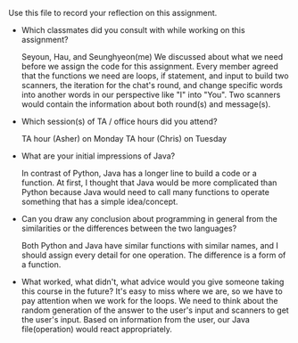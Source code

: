 Use this file to record your reflection on this assignment.

- Which classmates did you consult with while working on this assignment?

    Seyoun, Hau, and Seunghyeon(me)
    We discussed about what we need before we assign the code for this assignment. Every member agreed that the functions we need are loops, if statement, and input to build two scanners, the iteration for the chat's round, and change specific words into another words in our perspective like "I" into "You".
    Two scanners would contain the information about both round(s) and message(s).

- Which session(s) of TA / office hours did you attend?
   
   TA hour (Asher) on Monday
   TA hour (Chris) on Tuesday

- What are your initial impressions of Java? 

    In contrast of Python, Java has a longer line to build a code or a function. At first, I thought that Java would be more complicated than Python because Java would need to call many functions to operate something that has a simple idea/concept.

- Can you draw any conclusion about programming in general from the similarities or the differences between the two languages? 

    Both Python and Java have similar functions with similar names, and I should assign every detail for one operation. The difference is a form of a function. 

- What worked, what didn't, what advice would you give someone taking this course in the future?
    It's easy to miss where we are, so we have to pay attention when we work for the loops. We need to think about the random generation of the answer to the user's input and scanners to get the user's input. Based on information from the user, our Java file(operation) would react appropriately. 
